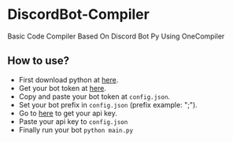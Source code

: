 # DiscordBot-Compiler

Basic Code Compiler Based On Discord Bot Py Using OneCompiler
## How to use?

- First download python at [here](https://www.python.org/downloads/).
- Get your bot token at [here](https://discord.com/developers/applications).
- Copy and paste your bot token at `config.json`.
- Set your bot prefix in `config.json` (prefix example: ";").
- Go to [here](https://rapidapi.com/onecompiler-onecompiler-default/api/onecompiler-apis) to get your api key.
- Paste your api key to `config.json`
- Finally run your bot `python main.py`
